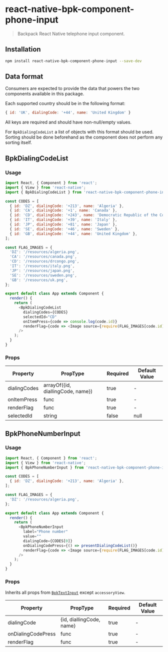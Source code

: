 # react-native-bpk-component-phone-input

> Backpack React Native telephone input component.

## Installation

```sh
npm install react-native-bpk-component-phone-input --save-dev
```

## Data format

Consumers are expected to provide the data that powers the two components available in this package.

Each supported country should be in the following format:

```javascript
{ id: 'UK', dialingCode: '+44', name: 'United Kingdom' }
```

All keys are required and should have non-null/empty values.

For `BpkDialingCodeList` a list of objects with this format should be used. Sorting should be done beforehand as the component does not perform any sorting itself.

## BpkDialingCodeList

### Usage

```js
import React, { Component } from 'react';
import { View } from 'react-native';
import { BpkDialingCodeList } from 'react-native-bpk-component-phone-input';

const CODES = [
  { id: 'DZ', dialingCode: '+213', name: 'Algeria' },
  { id: 'CA', dialingCode: '+1', name: 'Canada' },
  { id: 'CD', dialingCode: '+243', name: 'Democratic Republic of the Congo' },
  { id: 'IT', dialingCode: '+39', name: 'Italy' },
  { id: 'JP', dialingCode: '+81', name: 'Japan' },
  { id: 'SE', dialingCode: '+46', name: 'Sweden' },
  { id: 'GB', dialingCode: '+44', name: 'United Kingdom' },
];

const FLAG_IMAGES = {
  'DZ': '/resources/algeria.png',
  'CA': '/resources/canada.png',
  'CD': '/resources/drcongo.png',
  'IT': '/resources/italy.png',
  'JP': '/resources/japan.png',
  'SE': '/resources/sweden.png',
  'GB': '/resources/uk.png',
};

export default class App extends Component {
  render() {
    return (
      <BpkDialingCodeList
        dialingCodes={CODES}
        selectedId="CD"
        onItemPress={code => console.log(code.id)}
        renderFlag={code => <Image source={require(FLAG_IMAGES[code.id])} />}
      />
    );
  }
}
```

### Props


| Property                    | PropType                                                    | Required | Default Value |
| --------------------------- | ----------------------------------------------------------- | -------- | ------------- |
| dialingCodes                | arrayOf({id, diallingCode, name})                           | true     | -             |
| onItemPress                 | func                                                        | true     | -             |
| renderFlag                  | func                                                        | true     | -             |
| selectedId                  | string                                                      | false    | null          |

## BpkPhoneNumberInput

### Usage

```js
import React, { Component } from 'react';
import { View } from 'react-native';
import { BpkPhoneNumberInput } from 'react-native-bpk-component-phone-input';

const CODES = [
  { id: 'DZ', dialingCode: '+213', name: 'Algeria' },
];

const FLAG_IMAGES = {
  'DZ': '/resources/algeria.png',
};

export default class App extends Component {
  render() {
    return (
      <BpkPhoneNumberInput
        label="Phone number"
        value=""
        dialingCode={CODES[0]}
        onDialingCodePress={() => presentDialingCodeList()}
        renderFlag={code => <Image source={require(FLAG_IMAGES[code.id])} />}
      />
    );
  }
}
```

### Props

Inherits all props from [`BpkTextInput`](https://backpack.github.io/components/native/text-input) except `accessoryView`.


| Property                    | PropType                                                    | Required | Default Value |
| --------------------------- | ----------------------------------------------------------- | -------- | ------------- |
| dialingCode                 | {id, diallingCode, name}                                    | true     | -             |
| onDialingCodePress          | func                                                        | true     | -             |
| renderFlag                  | func                                                        | true     | -             |

